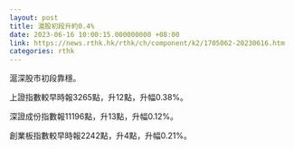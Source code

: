 ```yaml
---
layout: post
title: 滬股初段升約0.4%
date: 2023-06-16 10:00:15.000000000 +08:00
link: https://news.rthk.hk/rthk/ch/component/k2/1705062-20230616.htm
categories: rthk
---
```


滬深股市初段靠穩。

上證指數較早時報3265點，升12點，升幅0.38%。

深證成份指數報11196點，升13點，升幅0.12%。

創業板指數較早時報2242點，升4點，升幅0.21%。
